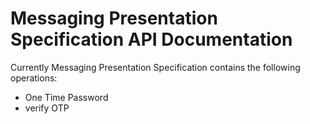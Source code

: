 # Messaging Presentation Specification API Documentation

Currently Messaging Presentation Specification contains the following operations:
* One Time Password
* verify OTP